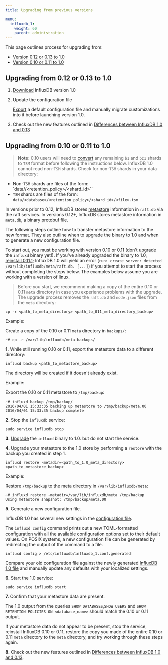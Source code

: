 ```yaml
---
title: Upgrading from previous versions

menu:
  influxdb_1:
    weight: 60
    parent: administration
---
```



This page outlines process for upgrading from:

* [Version 0.12 or 0.13 to 1.0](#upgrading-from-0-12-or-0-13-to-1-0)
* [Version 0.10 or 0.11 to 1.0](#upgrading-from-0-10-or-0-11-to-1-0)

## Upgrading from 0.12 or 0.13 to 1.0

1. [Download](https://influxdata.com/downloads/#influxdb) InfluxDB version
1.0

2. Update the configuration file

    [Export](/influxdb/v1.0/administration/config/#using-configuration-files)
a default configuration file and manually migrate customizations into it before
launching version 1.0.

3. Check out the new features outlined in
[Differences between InfluxDB 1.0 and 0.13](/influxdb/v1.0/administration/013_vs_1/)

## Upgrading from 0.10 or 0.11 to 1.0

> **Note:** 0.10 users will need to
[convert](/influxdb/v0.10/administration/upgrading/#convert-b1-and-bz1-shards-to-tsm1)
any remaining `b1` and `bz1` shards to `TSM` format before following the
instructions below.
InfluxDB 1.0 cannot read non-`TSM` shards.
Check for non-`TSM` shards in your data directory:
>
* Non-`TSM` shards are files of the form: `data/<database>/<retention_policy>/<shard_id>``
* `TSM` shards are files of the form: `data/<database>/<retention_policy>/<shard_id>/<file>.tsm`

In versions prior to 0.12, InfluxDB stores
[metastore](/influxdb/v1.0/concepts/glossary/#metastore) information in
`raft.db` via the raft services.
In versions 0.12+, InfluxDB stores metastore information in `meta.db`, a binary
protobuf file.

The following steps outline how to transfer metastore information to the new
format.
They also outline when to upgrade the binary to 1.0 and when to generate a
new configuration file.

To start out, you must be working with version 0.10 or 0.11 (don't upgrade the
`influxd` binary yet!).
If you've already upgraded the binary to 1.0, [reinstall 0.11.1](/influxdb/v0.12/administration/upgrading/#urls-for-influxdb-0-11);
InfluxDB 1.0 will yield an error
(`run: create server: detected /var/lib/influxdb/meta/raft.db. [...]`) if you
attempt to start the process without completing the steps below.
The examples below assume you are working with a version of linux.

> Before you start, we recommend making a copy of the entire 0.10 or 0.11 `meta`
directory in case you experience problems with the upgrade. The upgrade process
removes the `raft.db` and `node.json` files from the `meta` directory:
>
```
cp -r <path_to_meta_directory> <path_to_011_meta_directory_backup>
```
>
Example:
>
Create a copy of the 0.10 or 0.11 `meta` directory in `backups/`:
```
~# cp -r /var/lib/influxdb/meta backups/
```

**1.** While still running 0.10 or 0.11, export the metastore data to a different
directory:

```
influxd backup <path_to_metastore_backup>
```

The directory will be created if it doesn't already exist.

Example:

Export the 0.10 or 0.11 metastore to `/tmp/backup`:
```
~# influxd backup /tmp/backup/
2016/04/01 15:33:35 backing up metastore to /tmp/backup/meta.00
2016/04/01 15:33:35 backup complete
```

**2.** Stop the `influxdb` service:

```
sudo service influxdb stop
```

**3.** [Upgrade](https://influxdata.com/downloads/#influxdb) the `influxd`
binary to 1.0. but do not start the service.

**4.** Upgrade your metastore to the 1.0 store by performing a `restore` with
the backup you created in step 1.

```
influxd restore -metadir=<path_to_1.0_meta_directory> <path_to_metastore_backup>
```

Example:

Restore `/tmp/backup` to the meta directory in `/var/lib/influxdb/meta`:
```
~# influxd restore -metadir=/var/lib/influxdb/meta /tmp/backup
Using metastore snapshot: /tmp/backup/meta.00
```

**5.** Generate a new configuration file.

InfluxDB 1.0 has several new settings in the [configuration file](/influxdb/v1.0/administration/config/).

The `influxd config` command prints out a new TOML-formatted configuration with all the available configuration options set to their default values.
On POSIX systems, a new configuration file can be generated by redirecting the output of the command to a file.

```
influxd config > /etc/influxdb/influxdb_1.conf.generated
```

Compare your old configuration file against the newly generated [InfluxDB 1.0 file](/influxdb/v1.0/administration/config/) and manually update any defaults with your localized settings.

**6.** Start the 1.0 service:

```
sudo service influxdb start
```

**7.** Confirm that your metastore data are present.

The 1.0 output from the queries `SHOW DATABASES`,`SHOW USERS` and
`SHOW RETENTION POLICIES ON <database_name>` should match the 0.10 or 0.11
output.

If your metastore data do not appear to be present, stop the service, reinstall
InfluxDB 0.10 or 0.11, restore the copy you made of the entire 0.10 or 0.11 `meta` directory to
the `meta` directory, and try working through these steps again.

**8.** Check out the new features outlined in
[Differences between InfluxDB 1.0 and 0.13](/influxdb/v1.0/administration/013_vs_1/).
